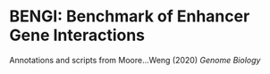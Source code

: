 # BENGI: Benchmark of Enhancer Gene Interactions

Annotations and scripts from Moore...Weng (2020) *Genome Biology*
